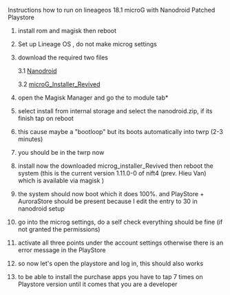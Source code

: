 Instructions how to run on lineageos 18.1 microG with Nanodroid Patched Playstore

1. install rom and magisk then reboot

2. Set up Lineage OS , do not make microg settings

3. download the required two files 

    3.1 [Nanodroid](https://github.com/los-legacy/Troubleshooting/releases/download/v1.0/NanoDroid-microG-23.1.2.20210117.zip)

    3.2 [microG_Installer_Revived](https://github.com/los-legacy/Troubleshooting/releases/download/v1.0/microG_Installer_Revived-Revived_1.11.0-0.11100.zip/)

4. open the Magisk Manager and go the to module tab*
5. select install from internal storage and select the nanodroid.zip, if its finish tap on reboot
6. this cause maybe a "bootloop" but its boots automatically into twrp (2-3 minutes)
7. you should be in the twrp now
8. install now the downloaded microg_installer_Revived then reboot the system 
(this is the current version 1.11.0-0 of nift4 (prev. Hieu Van) which is available via magisk )
9. the system should now boot which it does 100%. 
and PlayStore + AuroraStore should be present because I edit the entry to 30 in nanodroid setup

10. go into the microg settings, do a self check everything should be fine (if not granted the permissions)
11. activate all three points under the account settings otherwise there is an error message in the PlayStore

12. so now let's open the playstore and log in, this should also works
13. to be able to install the purchase apps you have to tap 7 times on Playstore version until it comes that you are a developer
